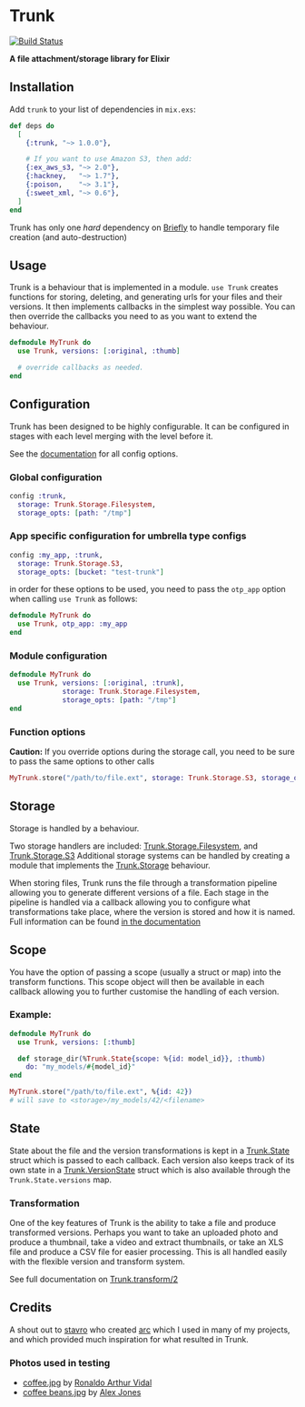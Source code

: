 # Trunk

[![Build Status](https://travis-ci.org/andrewtimberlake/trunk.svg?branch=master)](https://travis-ci.org/andrewtimberlake/trunk)

**A file attachment/storage library for Elixir**

## Installation

Add `trunk` to your list of dependencies in `mix.exs`:

```elixir
def deps do
  [
    {:trunk, "~> 1.0.0"},

    # If you want to use Amazon S3, then add:
    {:ex_aws_s3, "~> 2.0"},
    {:hackney,   "~> 1.7"},
    {:poison,    "~> 3.1"},
    {:sweet_xml, "~> 0.6"},
  ]
end
```

Trunk has only one _hard_ dependency on [Briefly](https://hex.pm/packages/briefly) to handle temporary file creation (and auto-destruction)

## Usage

Trunk is a behaviour that is implemented in a module. `use Trunk` creates functions for storing, deleting, and generating urls for your files and their versions. It then implements callbacks in the simplest way possible. You can then override the callbacks you need to as you want to extend the behaviour.

```elixir
defmodule MyTrunk do
  use Trunk, versions: [:original, :thumb]

  # override callbacks as needed.
end
```

## Configuration

Trunk has been designed to be highly configurable. It can be configured in stages with each level merging with the level before it.

See the [documentation](https://hexdocs.pm/trunk/Trunk.html#module-options) for all config options.

### Global configuration

```elixir
config :trunk,
  storage: Trunk.Storage.Filesystem,
  storage_opts: [path: "/tmp"]
```

### App specific configuration for umbrella type configs

```elixir
config :my_app, :trunk,
  storage: Trunk.Storage.S3,
  storage_opts: [bucket: "test-trunk"]
```

in order for these options to be used, you need to pass the `otp_app` option when calling `use Trunk` as follows:

```elixir
defmodule MyTrunk do
  use Trunk, otp_app: :my_app
end
```

### Module configuration

```elixir
defmodule MyTrunk do
  use Trunk, versions: [:original, :trunk],
             storage: Trunk.Storage.Filesystem,
             storage_opts: [path: "/tmp"]
end
```

### Function options

**Caution:** If you override options during the storage call, you need to be sure to pass the same options to other calls

```elixir
MyTrunk.store("/path/to/file.ext", storage: Trunk.Storage.S3, storage_opts: [bucket: "test-trunk"])
```

## Storage

Storage is handled by a behaviour.

Two storage handlers are included: [Trunk.Storage.Filesystem](https://hexdocs.pm/trunk/Trunk.Storage.Filesystem.html), and [Trunk.Storage.S3](https://hexdocs.pm/trunk/Trunk.Storage.S3.html)
Additional storage systems can be handled by creating a module that implements the [Trunk.Storage](https://hexdocs.pm/trunk/Trunk.Storage.html) behaviour.

When storing files, Trunk runs the file through a transformation pipeline allowing you to generate different versions of a file.
Each stage in the pipeline is handled via a callback allowing you to configure what transformations take place, where the version is stored and how it is named.
Full information can be found [in the documentation](https://hexdocs.pm/trunk/Trunk.Storage.html#content)

## Scope

You have the option of passing a scope (usually a struct or map) into the transform functions. This scope object will then be available in each callback allowing you to further customise the handling of each version.

### Example:

```elixir
defmodule MyTrunk do
  use Trunk, versions: [:thumb]

  def storage_dir(%Trunk.State{scope: %{id: model_id}}, :thumb)
    do: "my_models/#{model_id}"
end

MyTrunk.store("/path/to/file.ext", %{id: 42})
# will save to <storage>/my_models/42/<filename>
```

## State

State about the file and the version transformations is kept in a [Trunk.State](https://hexdocs.pm/trunk/Trunk.State.html) struct which is passed to each callback. Each version also keeps track of its own state in a [Trunk.VersionState](https://hexdocs.pm/trunk/Trunk.VersionState.html) struct which is also available through the `Trunk.State.versions` map.

### Transformation

One of the key features of Trunk is the ability to take a file and produce transformed versions. Perhaps you want to take an uploaded photo and produce a thumbnail, take a video and extract thumbnails, or take an XLS file and produce a CSV file for easier processing.
This is all handled easily with the flexible version and transform system.

See full documentation on [Trunk.transform/2](https://hexdocs.pm/trunk/Trunk.html#c:transform/2)

## Credits

A shout out to [stavro](https://github.com/stavro) who created [arc](https://github.com/stavro/arc) which I used in many of my projects, and which provided much inspiration for what resulted in Trunk.

### Photos used in testing

- [coffee.jpg](https://unsplash.com/photos/Cdz_lvnl37k) by [Ronaldo Arthur Vidal](https://unsplash.com/@ronaldoav)
- [coffee beans.jpg](http://unsplash.com/photos/JS-QXqSGVE8) by [Alex Jones](https://unsplash.com/@alexjones)
